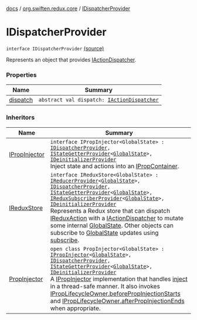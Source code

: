 [docs](../../index.md) / [org.swiften.redux.core](../index.md) / [IDispatcherProvider](./index.md)

# IDispatcherProvider

`interface IDispatcherProvider` [(source)](https://github.com/protoman92/KotlinRedux/tree/master/common/common-core/src/main/kotlin/org/swiften/redux/core/Core.kt#L47)

Represents an object that provides [IActionDispatcher](../-i-action-dispatcher.md).

### Properties

| Name | Summary |
|---|---|
| [dispatch](dispatch.md) | `abstract val dispatch: `[`IActionDispatcher`](../-i-action-dispatcher.md) |

### Inheritors

| Name | Summary |
|---|---|
| [IPropInjector](../../org.swiften.redux.ui/-i-prop-injector/index.md) | `interface IPropInjector<GlobalState> : `[`IDispatcherProvider`](./index.md)`, `[`IStateGetterProvider`](../-i-state-getter-provider/index.md)`<`[`GlobalState`](../../org.swiften.redux.ui/-i-prop-injector/index.md#GlobalState)`>, `[`IDeinitializerProvider`](../-i-deinitializer-provider/index.md)<br>Inject state and actions into an [IPropContainer](../../org.swiften.redux.ui/-i-prop-container/index.md). |
| [IReduxStore](../-i-redux-store.md) | `interface IReduxStore<GlobalState> : `[`IReducerProvider`](../-i-reducer-provider/index.md)`<`[`GlobalState`](../-i-redux-store.md#GlobalState)`>, `[`IDispatcherProvider`](./index.md)`, `[`IStateGetterProvider`](../-i-state-getter-provider/index.md)`<`[`GlobalState`](../-i-redux-store.md#GlobalState)`>, `[`IReduxSubscriberProvider`](../-i-redux-subscriber-provider/index.md)`<`[`GlobalState`](../-i-redux-store.md#GlobalState)`>, `[`IDeinitializerProvider`](../-i-deinitializer-provider/index.md)<br>Represents a Redux store that can dispatch [IReduxAction](../-i-redux-action.md) with a [IActionDispatcher](../-i-action-dispatcher.md) to mutate some internal [GlobalState](../-i-redux-store.md#GlobalState). Other objects can subscribe to [GlobalState](../-i-redux-store.md#GlobalState) updates using [subscribe](../-i-redux-subscriber-provider/subscribe.md). |
| [PropInjector](../../org.swiften.redux.ui/-prop-injector/index.md) | `open class PropInjector<GlobalState> : `[`IPropInjector`](../../org.swiften.redux.ui/-i-prop-injector/index.md)`<`[`GlobalState`](../../org.swiften.redux.ui/-prop-injector/index.md#GlobalState)`>, `[`IDispatcherProvider`](./index.md)`, `[`IStateGetterProvider`](../-i-state-getter-provider/index.md)`<`[`GlobalState`](../../org.swiften.redux.ui/-prop-injector/index.md#GlobalState)`>, `[`IDeinitializerProvider`](../-i-deinitializer-provider/index.md)<br>A [IPropInjector](../../org.swiften.redux.ui/-i-prop-injector/index.md) implementation that handles [inject](../../org.swiften.redux.ui/-prop-injector/inject.md) in a thread-safe manner. It also invokes [IPropLifecycleOwner.beforePropInjectionStarts](../../org.swiften.redux.ui/-i-prop-lifecycle-owner/before-prop-injection-starts.md) and [IPropLifecycleOwner.afterPropInjectionEnds](../../org.swiften.redux.ui/-i-prop-lifecycle-owner/after-prop-injection-ends.md) when appropriate. |
